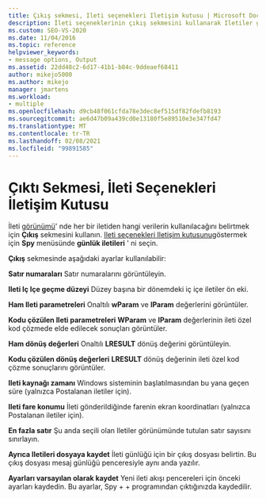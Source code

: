 ```yaml
---
title: Çıkış sekmesi, Ileti seçenekleri Iletişim kutusu | Microsoft Docs
description: İleti seçeneklerinin çıkış sekmesini kullanarak Iletiler görünümünde hangi ileti verilerinin göründüğünü belirtin. Bu makalede kullanılabilir ayarlar açıklanmaktadır.
ms.custom: SEO-VS-2020
ms.date: 11/04/2016
ms.topic: reference
helpviewer_keywords:
- message options, Output
ms.assetid: 22dd48c2-6d17-41b1-b84c-9ddeaef68411
author: mikejo5000
ms.author: mikejo
manager: jmartens
ms.workload:
- multiple
ms.openlocfilehash: d9cb48f061cfda78e3dec8ef515df82fdefb8193
ms.sourcegitcommit: ae6d47b09a439cd0e13180f5e89510e3e347fd47
ms.translationtype: MT
ms.contentlocale: tr-TR
ms.lasthandoff: 02/08/2021
ms.locfileid: "99891585"
---
```

# <a name="output-tab-message-options-dialog-box"></a>Çıktı Sekmesi, İleti Seçenekleri İletişim Kutusu
İleti [görünümü](../debugger/messages-view.md)' nde her bir iletiden hangi verilerin kullanılacağını belirtmek için **Çıkış** sekmesini kullanın. [Ileti seçenekleri Iletişim kutusunu](../debugger/message-options-dialog-box.md)göstermek için **Spy** menüsünde **günlük iletileri** ' ni seçin.

 **Çıkış** sekmesinde aşağıdaki ayarlar kullanılabilir:

 **Satır numaraları** Satır numaralarını görüntüleyin.

 **Ileti Iç Içe geçme düzeyi** Düzey başına bir dönemdeki iç içe iletiler ön eki.

 **Ham Ileti parametreleri** Onaltılı **wParam** ve **lParam** değerlerini görüntüler.

 **Kodu çözülen Ileti parametreleri** **WParam** ve **lParam** değerlerinin ileti özel kod çözmede elde edilecek sonuçları görüntüler.

 **Ham dönüş değerleri** Onaltılı **LRESULT** dönüş değerini görüntüleyin.

 **Kodu çözülen dönüş değerleri** **LRESULT** dönüş değerinin ileti özel kod çözme sonuçlarını görüntüler.

 **Ileti kaynağı zamanı** Windows sisteminin başlatılmasından bu yana geçen süre (yalnızca Postalanan iletiler için).

 **Ileti fare konumu** İleti gönderildiğinde farenin ekran koordinatları (yalnızca Postalanan iletiler için).

 **En fazla satır** Şu anda seçili olan Iletiler görünümünde tutulan satır sayısını sınırlayın.

 **Ayrıca Iletileri dosyaya kaydet** İleti günlüğü için bir çıkış dosyası belirtin. Bu çıkış dosyası mesaj günlüğü penceresiyle aynı anda yazılır.

 **Ayarları varsayılan olarak kaydet** Yeni ileti akışı pencereleri için önceki ayarları kaydedin. Bu ayarlar, Spy + + programından çıktığınızda kaydedilir.